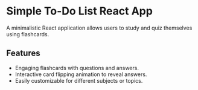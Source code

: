 # Simple To-Do List React App

A minimalistic React application allows users to study and quiz themselves using flashcards.

## Features

- Engaging flashcards with questions and answers.
- Interactive card flipping animation to reveal answers.
- Easily customizable for different subjects or topics.
